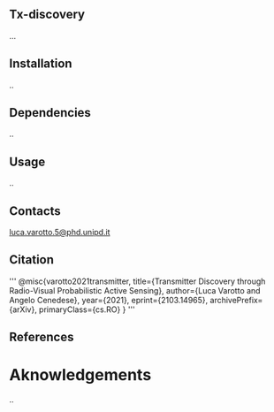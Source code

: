 ## Tx-discovery
...

## Installation
..

## Dependencies
..

## Usage
..

## Contacts 
luca.varotto.5@phd.unipd.it

## Citation
'''
@misc{varotto2021transmitter,
      title={Transmitter Discovery through Radio-Visual Probabilistic Active Sensing}, 
      author={Luca Varotto and Angelo Cenedese},
      year={2021},
      eprint={2103.14965},
      archivePrefix={arXiv},
      primaryClass={cs.RO}
}
'''

## References
[](https://arxiv.org/abs/2103.14965)

# Aknowledgements
..
